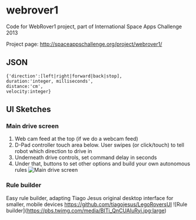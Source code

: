 webrover1
=========

Code for WebRover1 project, part of International Space Apps Challenge 2013

Project page: http://spaceappschallenge.org/project/webrover1/

## JSON 

````
{'direction':[left|right|forward|back|stop],
duration:'integer, milliseconds',
distance:'cm',
velocity:integer}
````

## UI Sketches

### Main drive screen
1. Web cam feed at the top (if we do a webcam feed)
2. D-Pad controller touch area below. User swipes (or click/touch) to tell robot which direction to drive in
3. Underneath drive controls, set command delay in seconds
4. Under that, buttons to set other options and build your own autonomous rules
![Main drive screen](https://pbs.twimg.com/media/BITfLrlCEAMjBGX.jpg)

### Rule builder
Easy rule builder, adapting Tiago Jesus original desktop interface for smaller, mobile devices https://github.com/tiagojesus/LegoRoversUI
![Rule builder]{https://pbs.twimg.com/media/BITi_QnCUAIuRyi.jpg:large)
